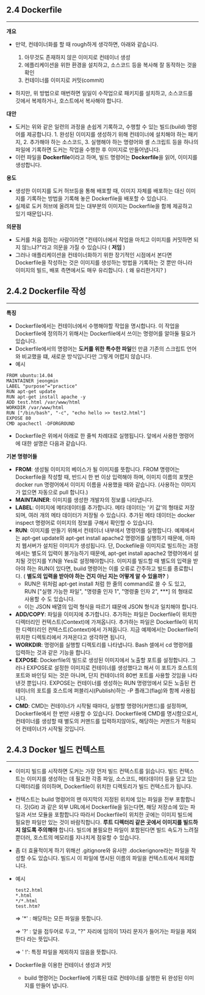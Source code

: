 ## 2.4 Dockerfile

---

**개요**

- 만약, 컨테이너화를 할 때 rough하게 생각하면, 아래와 같습니다.
    1. 아무것도 존재하지 않은 이미지로 컨테이너 생성
    2. 에플리케이션을 위한 환경을 설치하고, 소스코드 등을 복사해 잘 동작하는 것을 확인
    3. 컨테이너를 이미지로 커밋(commit)

- 하지만, 위 방법으로 매번하면 일일이 수작업으로 패키지를 설치하고, 소스코드를 깃에서 복제하거나, 호스트에서 복사해야 합니다.

**대안**

- 도커는 위와 같은 일련의 과정을 손쉽게 기록하고, 수행할 수 있는 빌드(build) 명령어를 제공합니다. 1. 완성된 이미지를 생성하기 위해 컨테이너에 설치해야 하는 패키지, 2. 추가해야 하는 소스코드, 3. 실행해야 하는 명령어와 셸 스크립트 등을 하나의 파일에 기록하면 도커는 작업을 수행한 후 이미지로 만들어냅니다.
- 이런 파일을 **Dockerfile**이라고 하며, 빌드 명령어는 **Dockerfile**을 읽어, 이미지를 생성합니다.

**용도**

- 생성한 이미지를 도커 허브등을 통해 배포할 때, 이미지 자체를 배포하는 대신 이미지를 기록하는 방법을 기록해 놓은 Dockerfile을 배포할 수 있습니다.
- 실제로 도커 허브에 올려져 있는 대부분의 이미지는 Dockerfile을 함께 제공하고 있기 때문입니다.

**의문점**

- 도커를 처음 접하는 사람이라면 "컨테이너에서 작업을 마치고 이미지를 커밋하면 되지 않느냐?"라고 의문을 가질 수 있습니다 ( **저임** )
- 그러나 애플리케이션을 컨테이너화하기 위한 장기적인 시점에서 본다면 Dockerfile을 작성하는 것은 이미지를 생성하는 방법을 기록하는 것 뿐만 아니라 이미지의 빌드, 배포 측면에서도 매우 유리합니다. ( 왜 유리한거지? )

## 2.4.2 Dockerfile 작성

---

**특징**

- Dockerfile에서는 컨테이너에서 수행해야할 작업을 명시합니다. 이 작업을 Dockerfile에 정의하기 위해서는 Dockerfile에서 쓰이는 명령어를 알아둘 필요가 있습니다.
- Dockerfile에서의 명령어는 **도커를 위한 특수한 파일**인 만큼 기존의 스크립트 언어와 비교했을 떄, 새로운 방식입니다만 그렇게 어렵지 않습니다.
- 예시

```docker
FROM ubuntu:14.04
MAINTAINER jeongmin
LABEL "purpose"="practice"
RUN apt-get update
RUN apt-get install apache -y
ADD test.html /var/www/html
WORKDIR /var/www/html
RUN ["/bin/bash", "-c", "echo hello >> test2.html"]
EXPOSE 80
CMD apachectl -DFORGROUND
```

- Dockerfile은 위에서 아래로 한 줄씩 차례대로 실행됩니다. 앞에서 사용한 명령어에 대한 설명은 다음과 같습니다.

**기본 명령어들**

- **FROM**: 생성될 이미지의 베이스가 될 이미지를 뜻합니다. FROM 명령어는 Dockerfile을 작성할 때, 반드시 한 번 이상 입력해야 하며, 이미지 이름의 포맷은 docker run 명령어에서 이미지 이름을 사용했을 때와 같습니다. (사용하는 이미지가 없으면 자동으로 pull 합니다.)
- **MAINTAINER**: 이미지를 생성한 개발자의 정보를 나타냅니다.
- **LABEL**: 이미지에 메타데이터를 추가합니다. 메타 데이터는 '키 값'의 형태로 저장되며, 여러 개의 메타 데이터가 저장될 수 있습니다. 추가된 메타 데이터는 docker inspect 명령어로 이미지의 정보를 구해서 확인할 수 있습니다.
- **RUN**: 이미지를 만들기 위해서 컨테이너 내부에서 명령어를 실행합니다. 예제에서는 apt-get update와 apt-get install apache2 명령어를 실행하기 때문에, 아파치 웹서버가 설치된 이미지가 생성됩니다. 단, Dockefile을 이미지로 빌드하는 과정에서는 별도의 입력이 불가능하기 때문에, apt-get install apache2 명령어에서 설치될 것인지를 Y/N을 Yes로 설정해야합니다. 이미지를 빌드할 때 별도의 입력을 받아야 하는 RUN이 있다면, build 명령어는 이를 오류로 간주하고 빌드를 종료합니다. ( **별도의 입력을 받아야 하는 건지 아닌 지는 어떻게 알 수 있을까?** )
    - RUN은 위처럼 apt-get install 처럼 한 줄의 command로 쓸 수 도 있고,
      RUN ["실행 가능한 파일", "명령줄 인자 1", "명령줄 인자 2", ***] 의 형태로 사용할 수 도 있습니다.
    - 이는 JSON 배열의 입력 형식을 따르기 떄문에 JSON 형식과 일치해야 합니다.
- **ADD/COPY**: 파일을 이미지에 추가합니다. 추가하는 파일은 Dockerfile이 위치한 디렉터리인 컨텍스트(Context)에 가져옵니다. 추가하는 파일은 Dockerfile이 위치한 디렉터리인 컨텍스트(Context)에서 가져옵니다.
  지금 예제에서는 Dockerfile이 위치한 디렉토리에서 가져온다고 생각하면 됩니다,
- **WORKDIR**: 명령어를 실행할 디렉토리를 나타냅니다. Bash 셀에서 cd 명령어를 입력하는 것과 같은 기능을 합니다.
- **EXPOSE**: Dockerfile의 빌드로 생성된 이미지에서 노출할 포트를 설정합니다. 그러나 EXPOSE로 설정한 이미지로 컨테이너를 생성했다고 해서 이 포트가 호스트의 포트와 바인딩 되는 것은 아니며, 단지 컨테이너의 80번 포트를 사용할 것임을 나타낸것 뿐입니다. EXPOSE는 컨테이너를 생성하는 RUN 명령엉에서 모든 노출된 컨테이너의 포트를 호스트에 퍼블리시(Publish)하는 -P 플래그(flag)와 함께 사용됩니다.
- **CMD**: CMD는 컨테이너가 시작될 때마다, 실행할 명령어(커맨드)를 설정하며, Dockerfile에서 한 번만 사용할 수 있습니다. Dockerfile에 CMD를 명시함으로서, 컨테이너를 생성할 때 별도의 커맨드를 입력하지않아도, 해당하는 커맨드가 적용되어 컨테이너가 시작될 것입니다.

## 2.4.3 Docker 빌드 컨텍스트

---

- 이미지 빌드를 시작하면 도커는 가장 먼저 빌드 컨텍스트를 읽습니다. 빌드 컨텍스트는 이미지를 생성하는 데 필요한 각종 파일, 소스코드, 메타데이터 등을 담고 있는 디렉터리를 의미하며, Dockerfile이 위치한 디렉토리가 빌드 컨텍스트가 됩니다.
- 컨텍스트는 build 명령어의 맨 마지막의 지정된 위치에 있는 파일을 전부 포함합니다. 깃(Git) 과 같은 외부 URL에서 Dockerfile을 읽는다면, 해당 저장소에 있는 파일과 서브 모듈을 포함합니다 따라서 Dockerfile이 위치한 곳에는 이미지 빌드에 필요한 파일만 있는 것이 바람직합니다. **루트 디렉터리 같은 곳에서 이미지를 빌드하지 않도록 주의해야** 합니다. 빌드에 불필요한 파일이 포함된다면 빌드 속도가 느려질 뿐더러, 호스트의 메모리를 지나치게 점유할 수 있습니다.
- 좀 더 효율적이게 하기 위해선 .gitignore와 유사한 .dockerignore라는 파일을 작성할 수도 있습니다. 빌드시 이 파일에 명시된 이름의 파일을 컨텍스트에서 제외합니다.
- 예시

    ```docker
    test2.html
    *.html
    */*.html
    test.htm?
    ```

  ⇒ '*' : 해당하는 모든 파일을 뜻합니다.

  ⇒ '?' : 앞을 접두어로 두고, "?" 자리에 임의이 1자리 문자가 들어가는 파일을 제외한다 라는 뜻입니다.

  ⇒ ' !': 특정 파일을 제외하지 않음을 뜻합니다.

- Dockerfile을 이용한 컨테이너 생성과 커밋
    - build 명령어는 Dockerfile에 기록된 대로 컨테이너를 실행한 뒤 완성된 이미지를 만들어 냅니다.